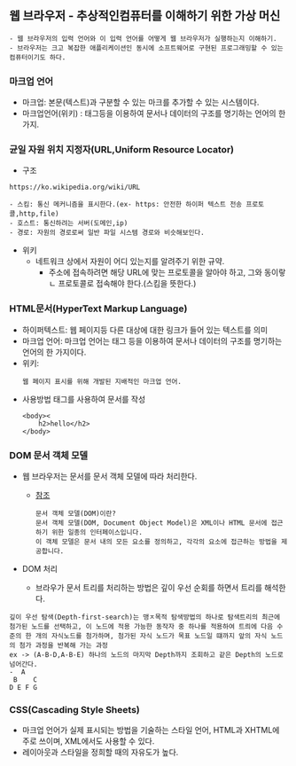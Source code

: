 ## 웹 브라우저 - 추상적인컴퓨터를 이해하기 위한 가상 머신

```
- 웹 브라우저의 입력 언어와 이 입력 언어를 어떻게 웹 브라우저가 실행하는지 이해하기.
- 브라우저는 크고 복잡한 애플리케이션인 동시에 소프트웨어로 구현된 프로그래밍할 수 있는 컴퓨터이기도 하다.
```

### 마크업 언어
- 마크업: 본문(텍스트)과 구분할 수 있는 마크를 추가할 수 있는 시스템이다.
- 마크업언어(위키) : 태그등을 이용하여 문서나 데이터의 구조를 명기하는 언어의 한가지.


### 균일 자원 위치 지정자(URL,Uniform Resource Locator)

- 구조 
```
https://ko.wikipedia.org/wiki/URL
```
    - 스킴: 통신 메커니즘을 표시한다.(ex- https: 안전한 하이퍼 텍스트 전송 프로토콜,http,file)
    - 호스트: 통신하려는 서버(도메인,ip)
    - 경로: 자원의 경로로써 일반 파일 시스템 경로와 비슷해보인다.

- 위키
    - 네트워크 상에서 자원이 어디 있는지를 알려주기 위한 규약.
        - 주소에 접속하려면 해당 URL에 맞는 프로토콜을 알아야 하고, 그와 동이랗ㄴ 프로토콜로 접속해야 한다.(스킴을 뜻한다.) 

### HTML문서(HyperText Markup Language)

- 하이퍼텍스트: 웹 페이지등 다른 대상에 대한 링크가 들어 있는 텍스트를 의미
- 마크업 언어: 마크업 언어는 태그 등을 이용하여 문서나 데이터의 구조를 명기하는 언어의 한 가지이다. 
- 위키:
    ```
    웹 페이지 표시를 위해 개발된 지배적인 마크업 언어.
    ```
- 사용방법
    태그를 사용하여 문서를 작성
    ```
    <body><
        h2>hello</h2>
    </body>
    ```
### DOM 문서 객체 모델
- 웹 브라우저는 문서를 문서 객체 모델에 따라 처리한다.
    - [참조](http://www.tcpschool.com/javascript/js_dom_concept)
        ```
        문서 객체 모델(DOM)이란?
        문서 객체 모델(DOM, Document Object Model)은 XML이나 HTML 문서에 접근하기 위한 일종의 인터페이스입니다.
        이 객체 모델은 문서 내의 모든 요소를 정의하고, 각각의 요소에 접근하는 방법을 제공합니다.
        ```

- DOM 처리
    - 브라우가 문서 트리를 처리하는 방법은 깊이 우선 순회를 하면서 트리를 해석한다.
```
깊이 우선 탐색(Depth-first-search)는 맹ㅈ목적 탐색방법의 하나로 탐색트리의 최근에 첨가된 노드를 선택하고, 이 노드에 적용 가능한 동작자 중 하나를 적용하여 트릐에 다음 수준의 한 개의 자식노드를 첨가하며, 첨가된 자식 노드가 목표 노드일 떄까지 앞의 자식 노드의 첨가 과정을 반복해 가는 과정
ex -> (A-B-D,A-B-E) 하나의 노드의 마지막 Depth까지 조회하고 같은 Depth의 노드로 넘어간다.
-  A
 B    C
D E F G
```


### CSS(Cascading Style Sheets)

- 마크업 언어가 실제 표시되는 방법을 기술하는 스타일 언어, HTML과 XHTML에 주로 쓰이며, XML에서도 사용할 수 있다.
- 레이아웃과 스타일을 정희할 때의 자유도가 높다.